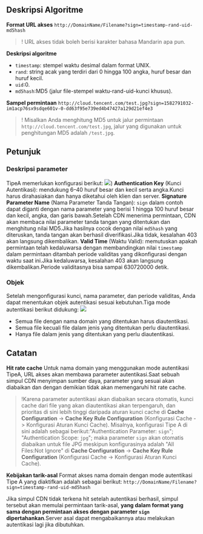## Deskripsi Algoritme
**Format URL akses**
`http://DomainName/Filename?sign=timestamp-rand-uid-md5hash`

>! URL akses tidak boleh berisi karakter bahasa Mandarin apa pun.

**Deskripsi algoritme**
- `timestamp`: stempel waktu desimal dalam format UNIX.
- `rand`: string acak yang terdiri dari 0 hingga 100 angka, huruf besar dan huruf kecil.
- `uid`:0.
- `md5hash`:MD5 (jalur file-stempel waktu-rand-uid-kunci khusus).

**Sampel permintaan**
`http://cloud.tencent.com/test.jpg?sign=1582791032-im1acp76sx9sdqe601v-0-dd63f95e739ed4b47427a129d21ef4e3`

> ! Misalkan Anda menghitung MD5 untuk jalur permintaan `http://cloud.tencent.com/test.jpg`, jalur yang digunakan untuk penghitungan MD5 adalah `/test.jpg`.

## Petunjuk
### Deskripsi parameter
TipeA memerlukan konfigurasi berikut:
![](https://main.qcloudimg.com/raw/b7da5881cba4ad972aa11f43bc2bc2ca.png))
**Authentication Key** (Kunci Autentikasi): mendukung 6–40 huruf besar dan kecil serta angka.Kunci harus dirahasiakan dan hanya diketahui oleh klien dan server.
**Signature Parameter Name** (Nama Parameter Tanda Tangan): `sign` dalam contoh dapat diganti dengan nama parameter yang berisi 1 hingga 100 huruf besar dan kecil, angka, dan garis bawah.Setelah CDN menerima permintaan, CDN akan membaca nilai parameter tanda tangan yang ditentukan dan menghitung nilai MD5.Jika hasilnya cocok dengan nilai `md5hash` yang diteruskan, tanda tangan akan berhasil diverifikasi.Jika tidak, kesalahan 403 akan langsung dikembalikan.
**Valid Time** (Waktu Valid): memutuskan apakah permintaan telah kedaluwarsa dengan membandingkan nilai `timestamp` dalam permintaan ditambah periode validitas yang dikonfigurasi dengan waktu saat ini.Jika kedaluwarsa, kesalahan 403 akan langsung dikembalikan.Periode validitasnya bisa sampai 630720000 detik.

### Objek
Setelah mengonfigurasi kunci, nama parameter, dan periode validitas, Anda dapat menentukan objek autentikasi sesuai kebutuhan.Tiga mode autentikasi berikut didukung:
![](https://main.qcloudimg.com/raw/148f6319984b1f3d99ccb186666cb425.png)

+ Semua file dengan nama domain yang ditentukan harus diautentikasi.
+ Semua file kecuali file dalam jenis yang ditentukan perlu diautentikasi.
+ Hanya file dalam jenis yang ditentukan yang perlu diautentikasi.

## Catatan
**Hit rate cache**
Untuk nama domain yang menggunakan mode autentikasi TipeA, URL akses akan membawa parameter autentikasi.Saat sebuah simpul CDN menyimpan sumber daya, parameter yang sesuai akan diabaikan dan dengan demikian tidak akan memengaruhi hit rate cache.
>!Karena parameter autentikasi akan diabaikan secara otomatis, kunci cache dari file yang akan diautentikasi akan terpengaruh, dan prioritas di sini lebih tinggi daripada aturan kunci cache di **Cache Configuration** -> **Cache Key Rule Configuration** (Konfigurasi Cache -> Konfigurasi Aturan Kunci Cache).
Misalnya, konfigurasi Tipe A di sini adalah sebagai berikut:"Authentication Parameter: `sign`"; "Authentication Scope: `jpg`"; maka parameter `sign` akan otomatis diabaikan untuk file JPG meskipun konfigurasinya adalah "All Files:Not Ignore" di **Cache Configuration** -> **Cache Key Rule Configuration** (Konfigurasi Cache -> Konfigurasi Aturan Kunci Cache).


**Kebijakan tarik-asal**
Format akses nama domain dengan mode autentikasi Tipe A yang diaktifkan adalah sebagai berikut:
`http://DomainName/Filename?sign=timestamp-rand-uid-md5hash`

Jika simpul CDN tidak terkena hit setelah autentikasi berhasil, simpul tersebut akan memulai permintaan tarik-asal, **yang dalam format yang sama dengan permintaan akses dengan parameter `sign` dipertahankan**.Server asal dapat mengabaikannya atau melakukan autentikasi lagi jika dibutuhkan.
